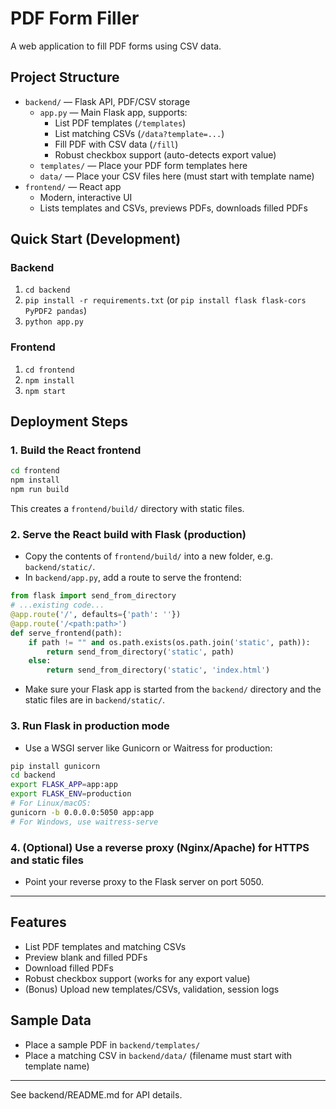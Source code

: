 # PDF Form Filler

A web application to fill PDF forms using CSV data.

## Project Structure

- `backend/` — Flask API, PDF/CSV storage
  - `app.py` — Main Flask app, supports:
    - List PDF templates (`/templates`)
    - List matching CSVs (`/data?template=...`)
    - Fill PDF with CSV data (`/fill`)
    - Robust checkbox support (auto-detects export value)
  - `templates/` — Place your PDF form templates here
  - `data/` — Place your CSV files here (must start with template name)
- `frontend/` — React app
  - Modern, interactive UI
  - Lists templates and CSVs, previews PDFs, downloads filled PDFs

## Quick Start (Development)

### Backend
1. `cd backend`
2. `pip install -r requirements.txt` (or `pip install flask flask-cors PyPDF2 pandas`)
3. `python app.py`

### Frontend
1. `cd frontend`
2. `npm install`
3. `npm start`

## Deployment Steps

### 1. Build the React frontend
```sh
cd frontend
npm install
npm run build
```
This creates a `frontend/build/` directory with static files.

### 2. Serve the React build with Flask (production)
- Copy the contents of `frontend/build/` into a new folder, e.g. `backend/static/`.
- In `backend/app.py`, add a route to serve the frontend:

```python
from flask import send_from_directory
# ...existing code...
@app.route('/', defaults={'path': ''})
@app.route('/<path:path>')
def serve_frontend(path):
    if path != "" and os.path.exists(os.path.join('static', path)):
        return send_from_directory('static', path)
    else:
        return send_from_directory('static', 'index.html')
```
- Make sure your Flask app is started from the `backend/` directory and the static files are in `backend/static/`.

### 3. Run Flask in production mode
- Use a WSGI server like Gunicorn or Waitress for production:
```sh
pip install gunicorn
cd backend
export FLASK_APP=app:app
export FLASK_ENV=production
# For Linux/macOS:
gunicorn -b 0.0.0.0:5050 app:app
# For Windows, use waitress-serve
```

### 4. (Optional) Use a reverse proxy (Nginx/Apache) for HTTPS and static files
- Point your reverse proxy to the Flask server on port 5050.

---

## Features
- List PDF templates and matching CSVs
- Preview blank and filled PDFs
- Download filled PDFs
- Robust checkbox support (works for any export value)
- (Bonus) Upload new templates/CSVs, validation, session logs

## Sample Data
- Place a sample PDF in `backend/templates/`
- Place a matching CSV in `backend/data/` (filename must start with template name)

---

See backend/README.md for API details.
